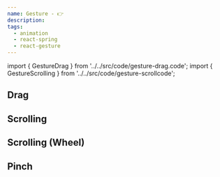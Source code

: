 ```yaml
---
name: Gesture - 👉
description:
tags:
  - animation
  - react-spring
  - react-gesture
---
```


<!-- CODE IMPORTS -->

<!-- prettier-ignore -->
import { GestureDrag } from '../../src/code/gesture-drag.code';
import { GestureScrolling } from '../../src/code/gesture-scrollcode';

<!-- END CODE IMPORTS -->

<DocHeader props={props}/>

## Drag

<ThemeWrapper>
  <GestureDrag />
</ThemeWrapper>

## Scrolling

<ThemeWrapper>
  <GestureScroll />
</ThemeWrapper>

## Scrolling (Wheel)

## Pinch
